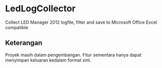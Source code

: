 # LedLogCollector
Collect LED Manager 2012 logfile, filter and save to Microsoft Office Excel compatible

## Keterangan
Proyek masih dalam pengembangan. Fitur sementara hanya dapat menyimpan keluaran kedalam format xml.
